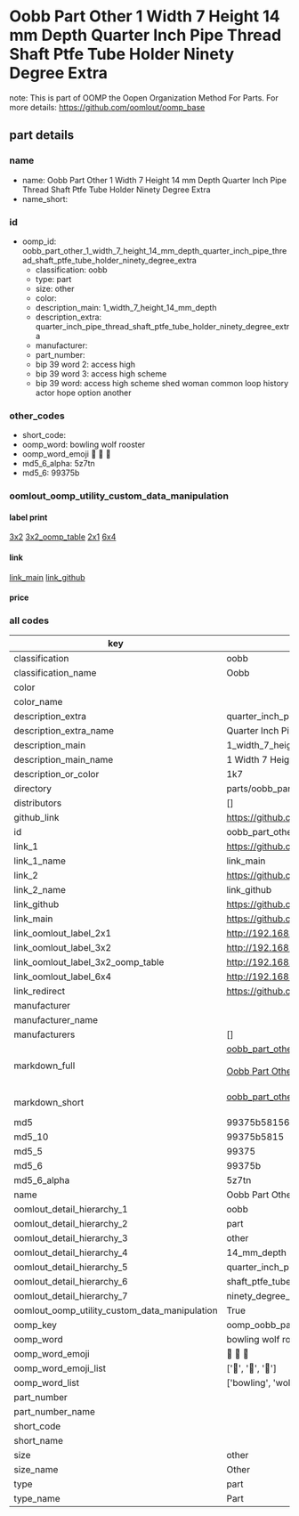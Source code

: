 # Oobb Part Other 1 Width 7 Height 14 mm Depth Quarter Inch Pipe Thread Shaft Ptfe Tube Holder Ninety Degree Extra  

note: This is part of OOMP the Oopen Organization Method For Parts. For more details: https://github.com/oomlout/oomp_base

##  part details
  







### name
* name: Oobb Part Other 1 Width 7 Height 14 mm Depth Quarter Inch Pipe Thread Shaft Ptfe Tube Holder Ninety Degree Extra
* name_short: 
### id
* oomp_id: oobb_part_other_1_width_7_height_14_mm_depth_quarter_inch_pipe_thread_shaft_ptfe_tube_holder_ninety_degree_extra
  * classification: oobb
  * type: part
  * size: other
  * color: 
  * description_main: 1_width_7_height_14_mm_depth
  * description_extra: quarter_inch_pipe_thread_shaft_ptfe_tube_holder_ninety_degree_extra
  * manufacturer: 
  * part_number: 
  * bip 39 word 2: access high
  * bip 39 word 3: access high scheme
  * bip 39 word: access high scheme shed woman common loop history actor hope option another

### other_codes
* short_code: 
* oomp_word: bowling wolf rooster
* oomp_word_emoji :bowling: :wolf: :rooster:
* md5_6_alpha: 5z7tn
* md5_6: 99375b






### oomlout_oomp_utility_custom_data_manipulation
#### label print
[3x2](http://192.168.1.245:1112/?label=oomp%205z7tn)
[3x2_oomp_table](http://192.168.1.108:1112/?label=oomp%205z7tn)
[2x1](http://192.168.1.242:1112/?label=oomp%205z7tn)
[6x4](http://192.168.1.55:1112/?label=oomp%205z7tn)    

#### link

[link_main](https://github.com/oomlout/oomlout_oomp_version_1_messy/tree/main/parts/oobb_part_other_1_width_7_height_14_mm_depth_quarter_inch_pipe_thread_shaft_ptfe_tube_holder_ninety_degree_extra) [link_github](https://github.com/oomlout/oomlout_oomp_version_1_messy/tree/main/parts/oobb_part_other_1_width_7_height_14_mm_depth_quarter_inch_pipe_thread_shaft_ptfe_tube_holder_ninety_degree_extra)                             

#### price







### all codes 
| key | value |  
| --- | --- |  
| classification | oobb |  
| classification_name | Oobb |  
| color |  |  
| color_name |  |  
| description_extra | quarter_inch_pipe_thread_shaft_ptfe_tube_holder_ninety_degree_extra |  
| description_extra_name | Quarter Inch Pipe Thread Shaft Ptfe Tube Holder Ninety Degree Extra |  
| description_main | 1_width_7_height_14_mm_depth |  
| description_main_name | 1 Width 7 Height 14 mm Depth |  
| description_or_color | 1k7 |  
| directory | parts/oobb_part_other_1_width_7_height_14_mm_depth_quarter_inch_pipe_thread_shaft_ptfe_tube_holder_ninety_degree_extra |  
| distributors | [] |  
| github_link | https://github.com/oomlout/oomlout_oomp_part_src/tree/main/parts/oobb_part_other_1_width_7_height_14_mm_depth_quarter_inch_pipe_thread_shaft_ptfe_tube_holder_ninety_degree_extra |  
| id | oobb_part_other_1_width_7_height_14_mm_depth_quarter_inch_pipe_thread_shaft_ptfe_tube_holder_ninety_degree_extra |  
| link_1 | https://github.com/oomlout/oomlout_oomp_version_1_messy/tree/main/parts/oobb_part_other_1_width_7_height_14_mm_depth_quarter_inch_pipe_thread_shaft_ptfe_tube_holder_ninety_degree_extra |  
| link_1_name | link_main |  
| link_2 | https://github.com/oomlout/oomlout_oomp_version_1_messy/tree/main/parts/oobb_part_other_1_width_7_height_14_mm_depth_quarter_inch_pipe_thread_shaft_ptfe_tube_holder_ninety_degree_extra |  
| link_2_name | link_github |  
| link_github | https://github.com/oomlout/oomlout_oomp_version_1_messy/tree/main/parts/oobb_part_other_1_width_7_height_14_mm_depth_quarter_inch_pipe_thread_shaft_ptfe_tube_holder_ninety_degree_extra |  
| link_main | https://github.com/oomlout/oomlout_oomp_version_1_messy/tree/main/parts/oobb_part_other_1_width_7_height_14_mm_depth_quarter_inch_pipe_thread_shaft_ptfe_tube_holder_ninety_degree_extra |  
| link_oomlout_label_2x1 | http://192.168.1.242:1112/?label=oomp%205z7tn |  
| link_oomlout_label_3x2 | http://192.168.1.245:1112/?label=oomp%205z7tn |  
| link_oomlout_label_3x2_oomp_table | http://192.168.1.108:1112/?label=oomp%205z7tn |  
| link_oomlout_label_6x4 | http://192.168.1.55:1112/?label=oomp%205z7tn |  
| link_redirect | https://github.com/oomlout/oomlout_oomp_version_1_messy/tree/main/parts/oobb_part_other_1_width_7_height_14_mm_depth_quarter_inch_pipe_thread_shaft_ptfe_tube_holder_ninety_degree_extra |  
| manufacturer |  |  
| manufacturer_name |  |  
| manufacturers | [] |  
| markdown_full | [oobb_part_other_1_width_7_height_14_mm_depth_quarter_inch_pipe_thread_shaft_ptfe_tube_holder_ninety_degree_extra](none)<br>[](none)<br>[Oobb Part Other 1 Width 7 Height 14 Mm Depth Quarter Inch Pipe Thread Shaft Ptfe Tube Holder Ninety Degree Extra](none)<br><br> |  
| markdown_short | [oobb_part_other_1_width_7_height_14_mm_depth_quarter_inch_pipe_thread_shaft_ptfe_tube_holder_ninety_degree_extra](none)<br><br> |  
| md5 | 99375b58156c307cb9fe7c55815ae00a |  
| md5_10 | 99375b5815 |  
| md5_5 | 99375 |  
| md5_6 | 99375b |  
| md5_6_alpha | 5z7tn |  
| name | Oobb Part Other 1 Width 7 Height 14 mm Depth Quarter Inch Pipe Thread Shaft Ptfe Tube Holder Ninety Degree Extra |  
| oomlout_detail_hierarchy_1 | oobb |  
| oomlout_detail_hierarchy_2 | part |  
| oomlout_detail_hierarchy_3 | other |  
| oomlout_detail_hierarchy_4 | 14_mm_depth |  
| oomlout_detail_hierarchy_5 | quarter_inch_pipe_thread |  
| oomlout_detail_hierarchy_6 | shaft_ptfe_tube_holder |  
| oomlout_detail_hierarchy_7 | ninety_degree_extra |  
| oomlout_oomp_utility_custom_data_manipulation | True |  
| oomp_key | oomp_oobb_part_other_1_width_7_height_14_mm_depth_quarter_inch_pipe_thread_shaft_ptfe_tube_holder_ninety_degree_extra |  
| oomp_word | bowling wolf rooster |  
| oomp_word_emoji | :bowling: :wolf: :rooster: |  
| oomp_word_emoji_list | [':bowling:', ':wolf:', ':rooster:'] |  
| oomp_word_list | ['bowling', 'wolf', 'rooster'] |  
| part_number |  |  
| part_number_name |  |  
| short_code |  |  
| short_name |  |  
| size | other |  
| size_name | Other |  
| type | part |  
| type_name | Part |  
